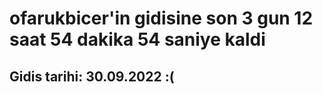 # ofarukbicer'in gidisine son 3 gun 12 saat 54 dakika 54 saniye kaldi

## Gidis tarihi: 30.09.2022 :(